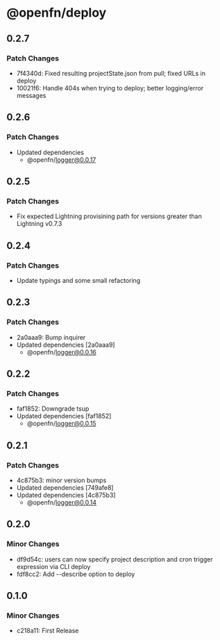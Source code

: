 # @openfn/deploy

## 0.2.7

### Patch Changes

- 7f4340d: Fixed resulting projectState.json from pull; fixed URLs in deploy
- 10021f6: Handle 404s when trying to deploy; better logging/error messages

## 0.2.6

### Patch Changes

- Updated dependencies
  - @openfn/logger@0.0.17

## 0.2.5

### Patch Changes

- Fix expected Lightning provisining path for versions greater than Lightning v0.7.3

## 0.2.4

### Patch Changes

- Update typings and some small refactoring

## 0.2.3

### Patch Changes

- 2a0aaa9: Bump inquirer
- Updated dependencies [2a0aaa9]
  - @openfn/logger@0.0.16

## 0.2.2

### Patch Changes

- faf1852: Downgrade tsup
- Updated dependencies [faf1852]
  - @openfn/logger@0.0.15

## 0.2.1

### Patch Changes

- 4c875b3: minor version bumps
- Updated dependencies [749afe8]
- Updated dependencies [4c875b3]
  - @openfn/logger@0.0.14

## 0.2.0

### Minor Changes

- df9d54c: users can now specify project description and cron trigger expression via CLI deploy
- fdf8cc2: Add --describe option to deploy

## 0.1.0

### Minor Changes

- c218a11: First Release
